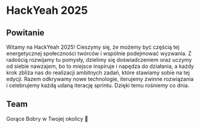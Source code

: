 # HackYeah 2025

## Powitanie

Witamy na HackYeah 2025! Cieszymy się, że możemy być częścią tej energetycznej społeczności twórców i wspólnie podejmować wyzwania. Z radością rozwijamy tu pomysły, dzielimy się doświadczeniem oraz uczymy od siebie nawzajem, bo to miejsce inspiruje i napędza do działania, a każdy krok zbliża nas do realizacji ambitnych zadań, które stawiamy sobie na tej edycji. Razem odkrywamy nowe technologie, iterujemy zwinne rozwiązania i celebrujemy każdą udaną iterację sprintu. Dzięki temu rośniemy co dnia.

## Team

Gorące Bobry w Twojej okolicy 🦫

